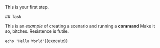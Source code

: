 This is your first step.

## Task

This is an _example_ of creating a scenario and running a **command**
Make it so, bitches.
Resistence is futile.

`echo 'Hello World'`{{execute}}
